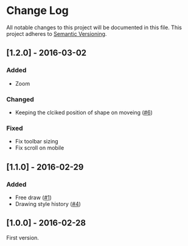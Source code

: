 # Change Log
All notable changes to this project will be documented in this file.
This project adheres to [Semantic Versioning](http://semver.org/).

## [1.2.0] - 2016-03-02
### Added
- Zoom

### Changed
- Keeping the clciked position of shape on moveing ([#6](https://github.com/ukatama/nekoboard/issues/6))

### Fixed
- Fix toolbar sizing
- Fix scroll on mobile

## [1.1.0] - 2016-02-29
### Added
- Free draw ([#1](https://github.com/ukatama/nekoboard/issues/1))
- Drawing style history ([#4](https://github.com/ukatama/nekoboard/issues/4))

## [1.0.0] - 2016-02-28
First version.
